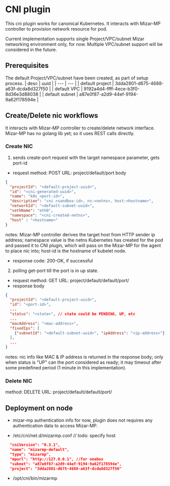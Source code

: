 # CNI plugin
This cni plugin works for canonical Kubernetes. It interacts with Mizar-MP controller to provision network resource for pod.

Current implementation supports single Project/VPC/subnet Mizar networking environment only, for now. Multiple VPC/subnet support will be considered in the future. 

## Prerequisites
The default Project/VPC/subnet have been created, as part of setup process.
| desc | uuid |
| --- | --- | 
| default project | 3dda2801-d675-4688-a63f-dcda8d327f50 |
| default VPC | 9192a4d4-ffff-4ece-b3f0-8d36e3d88038 | 
| default subnet | a87e0f87-a2d9-44ef-9194-9a62f178594e |

## Create/Delete nic workflows
It interacts with Mizar-MP controller to create/delete network interface. Mizar-MP has no golang lib yet; so it uses REST calls directly.

### Create NIC
1. sends create-port request with the target namespace parameter, gets port-id
* request
method: POST
URL: project/default/port
body
```json
{
  "projectId": "<default-project-uuid>",
  "id": "<cni-generated-uuid>",
  "name": "k8s_<port-id>",
  "description": "cni <sandbox-id>, ns:<netns>, host:<hostname>",
  "networkId": "<default-subnet-uuid>",
  "vethName": "eth0",
  "namespace": "<cni-created-netns>",
  "host" : "<hostname>"
}
```
notes: Mizar-MP controller derives the target host from HTTP sender ip address; namespace value is the netns Kubernetes has created for the pod and passed it to CNI plugin, which will pass on the Mizar-MP for the agent to place nic into; host-id is the hostname of kubelet node.  
* response
code: 200-OK, if successful

2. polling get-port till the port is in up state.
* request
method: GET
URL: project/default/default/port/<port-id>
* response
body
```json
{
  "projectId": "<default-project-uuid>",
  "id": "<port-id>",
  ...
  "status": "<state>", // state could be PENDING, UP, etc
  ...
  "macAddress": "<mac-address>",
  "fixedIps": [
    {"subnetId": "<default-subnet-uuid>", "ipAddress": "<ip-address>"}
  ],
  ... 
}
```
notes:
nic info like MAC & IP address is returned in the response body;
only when status is "UP" can the port considered as ready; it may timeout after some predefined period (1 minute in this implementation).  

### Delete NIC
method: DELETE
URL: project/default/default/port/<port-id>

## Deployment on node
* mizar-mp authentication info
for now, plugin does not requires any authentication data to access Mizar-MP.

* /etc/cni/net.d/mizarmp.conf
// todo: specify host
```json
  "cniVersion": "0.3.1",
  "name": "mizarmp-default",
  "type": "mizarmp",
  "mpurl": "http://127.0.0.1", //for onebox
  "subnet": "a87e0f87-a2d9-44ef-9194-9a62f178594e",
  "project": "3dda2801-d675-4688-a63f-dcda8d327f50"
```

* /opt/cni/bin/mizarmp
